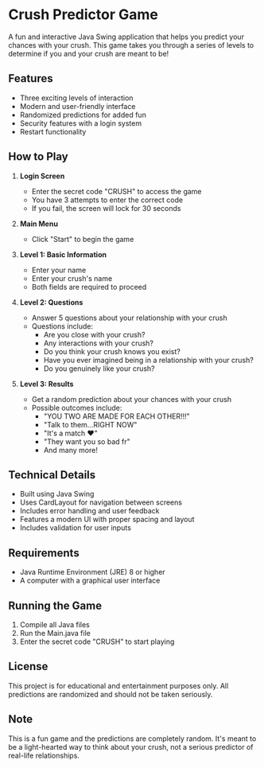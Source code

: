 # Crush Predictor Game

A fun and interactive Java Swing application that helps you predict your chances with your crush. This game takes you through a series of levels to determine if you and your crush are meant to be!

## Features

- Three exciting levels of interaction
- Modern and user-friendly interface
- Randomized predictions for added fun
- Security features with a login system
- Restart functionality

## How to Play

1. **Login Screen**
   - Enter the secret code "CRUSH" to access the game
   - You have 3 attempts to enter the correct code
   - If you fail, the screen will lock for 30 seconds

2. **Main Menu**
   - Click "Start" to begin the game

3. **Level 1: Basic Information**
   - Enter your name
   - Enter your crush's name
   - Both fields are required to proceed

4. **Level 2: Questions**
   - Answer 5 questions about your relationship with your crush
   - Questions include:
     - Are you close with your crush?
     - Any interactions with your crush?
     - Do you think your crush knows you exist?
     - Have you ever imagined being in a relationship with your crush?
     - Do you genuinely like your crush?

5. **Level 3: Results**
   - Get a random prediction about your chances with your crush
   - Possible outcomes include:
     - "YOU TWO ARE MADE FOR EACH OTHER!!!"
     - "Talk to them…RIGHT NOW"
     - "It's a match ❤️"
     - "They want you so bad fr"
     - And many more!

## Technical Details

- Built using Java Swing
- Uses CardLayout for navigation between screens
- Includes error handling and user feedback
- Features a modern UI with proper spacing and layout
- Includes validation for user inputs

## Requirements

- Java Runtime Environment (JRE) 8 or higher
- A computer with a graphical user interface

## Running the Game

1. Compile all Java files
2. Run the Main.java file
3. Enter the secret code "CRUSH" to start playing

## License

This project is for educational and entertainment purposes only. All predictions are randomized and should not be taken seriously.

## Note

This is a fun game and the predictions are completely random. It's meant to be a light-hearted way to think about your crush, not a serious predictor of real-life relationships.
